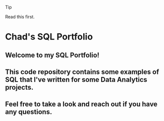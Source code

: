 > [!TIP]
> Read this first.


# Chad's SQL Portfolio

## Welcome to my SQL Portfolio! 

## This code repository contains some examples of SQL that I've written for some Data Analytics projects.

## Feel free to take a look and reach out if you have any questions.
